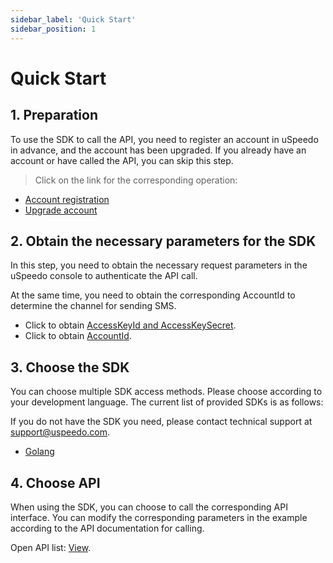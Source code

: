 ```yaml
---
sidebar_label: 'Quick Start'
sidebar_position: 1
---
```


# Quick Start

## 1. Preparation
To use the SDK to call the API, you need to register an account in uSpeedo in advance, and the account has been upgraded. If you already have an account or have called the API, you can skip this step.

> Click on the link for the corresponding operation:

- [Account registration](https://console.uspeedo.com/signup)
- [Upgrade account](https://console.uspeedo.com/bill/upgrade)

## 2. Obtain the necessary parameters for the SDK

In this step, you need to obtain the necessary request parameters in the uSpeedo console to authenticate the API call. 

At the same time, you need to obtain the corresponding AccountId to determine the channel for sending SMS.

- Click to obtain [AccessKeyId and AccessKeySecret](https://console.uspeedo.com/dashboard).
- Click to obtain [AccountId](https://console.uspeedo.com/sms/overview).

## 3. Choose the SDK
You can choose multiple SDK access methods. Please choose according to your development language. The current list of provided SDKs is as follows:

If you do not have the SDK you need, please contact technical support at support@uspeedo.com.

- [Golang](/docs/sms/sdk/package/go)

## 4. Choose API
When using the SDK, you can choose to call the corresponding API interface. You can modify the corresponding parameters in the example according to the API documentation for calling.

Open API list: [View](/docs/sms/api).
